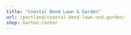 ```yaml
---
title: "Coastal Bend Lawn & Garden"
url: /portland/coastal-bend-lawn-und-garden/
shop: Garten-Center
---
```

